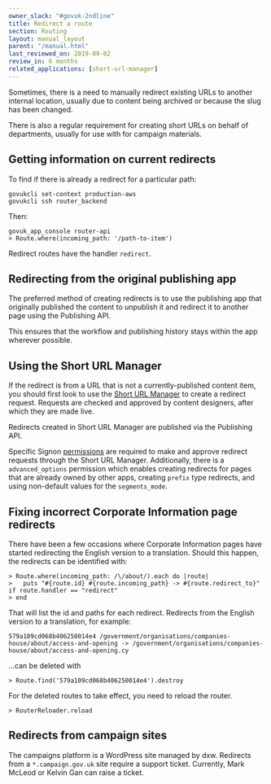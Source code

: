 ```yaml
---
owner_slack: "#govuk-2ndline"
title: Redirect a route
section: Routing
layout: manual_layout
parent: "/manual.html"
last_reviewed_on: 2019-09-02
review_in: 6 months
related_applications: [short-url-manager]
---
```


Sometimes, there is a need to manually redirect existing URLs to another
internal location, usually due to content being archived or because the
slug has been changed.

There is also a regular requirement for creating short URLs on behalf of
departments, usually for use with for campaign materials.

## Getting information on current redirects

To find if there is already a redirect for a particular path:

```console
govukcli set-context production-aws
govukcli ssh router_backend
```

Then:

```console
govuk_app_console router-api
> Route.where(incoming_path: '/path-to-item')
```

Redirect routes have the handler `redirect`.

## Redirecting from the original publishing app

The preferred method of creating redirects is to use the publishing app that
originally published the content to unpublish it and redirect it to another
page using the Publishing API.

This ensures that the workflow and publishing history stays within the app
wherever possible.

## Using the Short URL Manager

If the redirect is from a URL that is not a currently-published content item,
you should first look to use the [Short URL Manager][short-url-manager] to
create a redirect request. Requests are checked and approved by content
designers, after which they are made live.

Redirects created in Short URL Manager are published via the Publishing API.

Specific Signon [permissions][short-url-manager-permissions] are required to
make and approve redirect requests through the Short URL Manager. Additionally,
there is a `advanced_options` permission which enables creating redirects for
pages that are already owned by other apps, creating `prefix` type redirects,
and using non-default values for the `segments_mode`.

[short-url-manager]: https://short-url-manager.publishing.service.gov.uk
[short-url-manager-permissions]: https://github.com/alphagov/short-url-manager/#permissions

## Fixing incorrect Corporate Information page redirects

There have been a few occasions where Corporate Information pages have
started redirecting the English version to a translation. Should this
happen, the redirects can be identified with:

    > Route.where(incoming_path: /\/about/).each do |route|
    >   puts "#{route.id} #{route.incoming_path} -> #{route.redirect_to}" if route.handler == "redirect"
    > end

That will list the id and paths for each redirect. Redirects from the
English version to a translation, for example:

    579a109cd068b406250014e4 /government/organisations/companies-house/about/access-and-opening -> /government/organisations/companies-house/about/access-and-opening.cy

...can be deleted with

    > Route.find('579a109cd068b406250014e4').destroy

For the deleted routes to take effect, you need to reload the router.

    > RouterReloader.reload

## Redirects from campaign sites

The campaigns platform is a WordPress site managed by dxw. Redirects from a
`*.campaign.gov.uk` site require a support ticket. Currently, Mark McLeod or
Kelvin Gan can raise a ticket.
